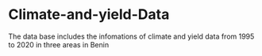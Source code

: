 # Climate-and-yield-Data
The data base includes the  infomations of climate and yield data from 1995 to 2020 in three areas in Benin
